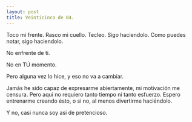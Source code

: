 ```yaml
---
layout: post
title: Veinticinco de 04.
---
```

Toco mi frente. Rasco mi cuello. Tecleo. Sigo haciendolo. Como puedes notar, sigo haciendolo.

No enfrente de ti.

No en TÚ momento.

Pero alguna vez lo hice, y eso no va a cambiar.

Jamás he sido capaz de expresarme abiertamente, mi motivación me censura. Pero aquí no requiero tanto tiempo ni tanto esfuerzo. Espero entrenarme creando ésto, o si no, al menos divertirme haciéndolo.

Y no, casi nunca soy asi de pretencioso.
